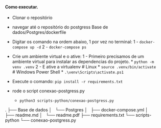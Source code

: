 #### Como executar.

* Clonar o repositório

* navegar até o repositório do postgress Base de dados/Postgres/dockerfile

* Digitar os comando na ordem abaixo, 1 por vez no terminal:
    1 - `docker-compose up -d`
    2 - `docker-compose ps`

* Crie um ambiente virtual e o ative:
    1 - Primeiro precisamos de um ambiente virtual para instalar as dependencias do projeto.
       * `python -m venv .venv`
    2 - E ative a virtualenv
        # Linux
        * `source .venv/bin/activate`
        # Windows Power Shell
        * `.\venv\Scripts\activate.ps1`

* Execute o comando: `pip install -r requirements.txt`

* rode o script conexao-postgress.py
    - `python3 scripts-python/conexao-postgress.py`

.
├── Base de dados
│   └── Postgres
│       ├── docker-compose.yml
│       ├── readme.md
│       └── readme.pdf
├── requirements.txt
└── scripts-python
    └── conexao-postgress.py
